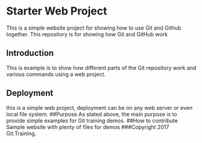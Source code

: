 # Starter Web Project

This is a simple website project for showing how to use Git and Github together.
This repository is for showing how Git and GitHub work

## Introduction
This is example is to show how different parts of the Git repository work and various commands using a web project.
## Deployment
this is a simple web project, deployment can be on any web server or even local file system.
##Purpose
As stated above, the main purpose is to provide simple examples for Git training demos.
##How to contribute
Sample website with plenty of files for demos
###Copyright
2017 Git.Training.
